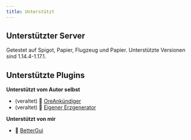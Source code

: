 ```yaml
---
title: Unterstützt
---
```


## Unterstützter Server

Getestet auf Spigot, Papier, Flugzeug und Papier. Unterstützte Versionen sind 1.14.4-1.17.1.

## Unterstützte Plugins

__Unterstützt vom Autor selbst__

* (veraltet) 📢 [OreAnkündiger](https://alessiodp.com/docs/oreannouncer/editblock#custom)
* (veraltet) 🚀 [Eigener Erzgenerator](https://github.com/DerFrZocker/Custom-Ore-Generator/wiki/ItemMods)

__Unterstützt von mir__

* 📌 [BetterGui](better-gui.md)
